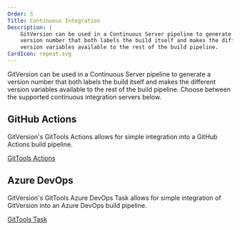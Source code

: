 ```yaml
---
Order: 5
Title: Continuous Integration
Description: |
    GitVersion can be used in a Continuous Server pipeline to generate a
    version number that both labels the build itself and makes the different
    version variables available to the rest of the build pipeline.
CardIcon: repeat.svg
---
```


GitVersion can be used in a Continuous Server pipeline to generate a version
number that both labels the build itself and makes the different version
variables available to the rest of the build pipeline. Choose between the
supported continuous integration servers below.

## GitHub Actions

GitVersion's GitTools Actions allows for simple integration into a GitHub
Actions build pipeline.

<a href="https://github.com/marketplace/actions/gittools"
   class="btn btn-primary">GitTools Actions</a>

## Azure DevOps

GitVersion's GitTools Azure DevOps Task allows for simple integration of
GitVersion into an Azure DevOps build pipeline.

<a href="https://marketplace.visualstudio.com/items?itemName=gittools.gittools"
   class="btn btn-primary">GitTools Task</a>
